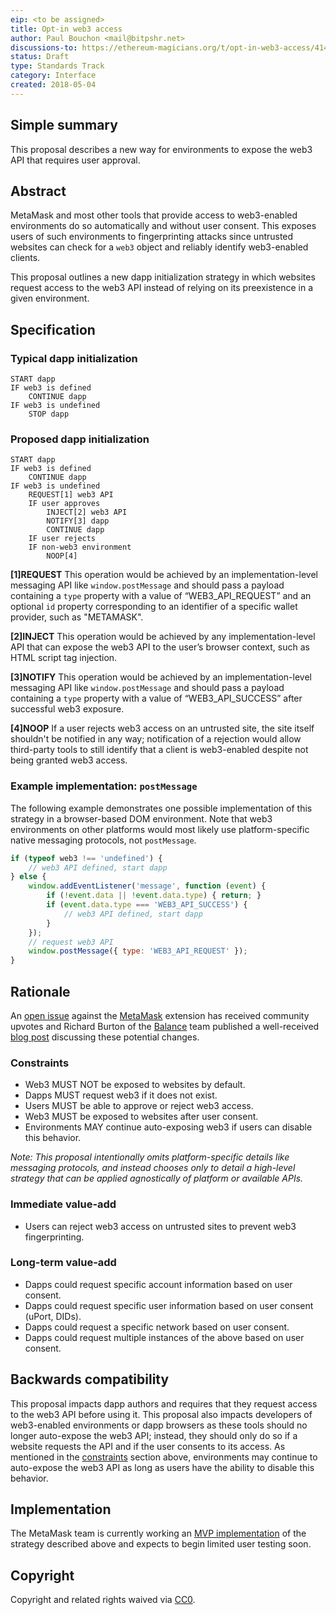 ```yaml
---
eip: <to be assigned>
title: Opt-in web3 access
author: Paul Bouchon <mail@bitpshr.net>
discussions-to: https://ethereum-magicians.org/t/opt-in-web3-access/414
status: Draft
type: Standards Track
category: Interface
created: 2018-05-04
---
```


## Simple summary

This proposal describes a new way for environments to expose the web3 API that requires user approval.

## Abstract

MetaMask and most other tools that provide access to web3-enabled environments do so automatically and without user consent. This exposes users of such environments to fingerprinting attacks since untrusted websites can check for a `web3` object and reliably identify web3-enabled clients.

This proposal outlines a new dapp initialization strategy in which websites request access to the web3 API instead of relying on its preexistence in a given environment.

## Specification

### Typical dapp initialization

```
START dapp
IF web3 is defined
    CONTINUE dapp
IF web3 is undefined
    STOP dapp
```

### Proposed dapp initialization

```
START dapp
IF web3 is defined
    CONTINUE dapp
IF web3 is undefined
    REQUEST[1] web3 API
    IF user approves
        INJECT[2] web3 API
        NOTIFY[3] dapp
        CONTINUE dapp
    IF user rejects
    IF non-web3 environment
        NOOP[4]
```

**[1]REQUEST** This operation would be achieved by an implementation-level messaging API like `window.postMessage` and should pass a payload containing a `type` property with a value of “WEB3_API_REQUEST” and an optional `id` property corresponding to an identifier of a specific wallet provider, such as "METAMASK".

**[2]INJECT** This operation would be achieved by any implementation-level API that can expose the web3 API to the user’s browser context, such as HTML script tag injection.

**[3]NOTIFY** This operation would be achieved by an implementation-level messaging API like `window.postMessage` and should pass a payload containing a `type` property with a value of “WEB3_API_SUCCESS” after successful web3 exposure.

**[4]NOOP** If a user rejects web3 access on an untrusted site, the site itself shouldn't be notified in any way; notification of a rejection would allow third-party tools to still identify that a client is web3-enabled despite not being granted web3 access.

### Example implementation: `postMessage`

The following example demonstrates one possible implementation of this strategy in a browser-based DOM environment. Note that web3 environments on other platforms would most likely use platform-specific native messaging protocols, not `postMessage`.

```js
if (typeof web3 !== 'undefined') {
    // web3 API defined, start dapp
} else {
    window.addEventListener('message', function (event) {
        if (!event.data || !event.data.type) { return; }
        if (event.data.type === 'WEB3_API_SUCCESS') {
            // web3 API defined, start dapp
        }
    });
    // request web3 API
    window.postMessage({ type: 'WEB3_API_REQUEST' });
}
```

## Rationale

An [open issue](https://github.com/MetaMask/metamask-extension/issues/714) against the [MetaMask](https://github.com/MetaMask/metamask-extension) extension has received community upvotes and Richard Burton of the [Balance](https://github.com/balance-io) team published a well-received [blog post](https://medium.com/@ricburton/metamask-walletconnect-js-b47857efb4f7) discussing these potential changes.

### Constraints

* Web3 MUST NOT be exposed to websites by default.
* Dapps MUST request web3 if it does not exist.
* Users MUST be able to approve or reject web3 access.
* Web3 MUST be exposed to websites after user consent.
* Environments MAY continue auto-exposing web3 if users can disable this behavior.

_Note: This proposal intentionally omits platform-specific details like messaging protocols, and instead chooses only to detail a high-level strategy that can be applied agnostically of platform or available APIs._

### Immediate value-add

* Users can reject web3 access on untrusted sites to prevent web3 fingerprinting.

### Long-term value-add

* Dapps could request specific account information based on user consent.
* Dapps could request specific user information based on user consent (uPort, DIDs).
* Dapps could request a specific network based on user consent.
* Dapps could request multiple instances of the above based on user consent.

## Backwards compatibility

This proposal impacts dapp authors and requires that they request access to the web3 API before using it. This proposal also impacts developers of web3-enabled environments or dapp browsers as these tools should no longer auto-expose the web3 API; instead, they should only do so if a website requests the API and if the user consents to its access. As mentioned in the [constraints](/#constraints) section above, environments may continue to auto-expose the web3 API as long as users have the ability to disable this behavior.

## Implementation

The MetaMask team is currently working an [MVP implementation](https://github.com/MetaMask/metamask-extension/issues/3930) of the strategy described above and expects to begin limited user testing soon.

## Copyright

Copyright and related rights waived via [CC0](https://creativecommons.org/publicdomain/zero/1.0/).